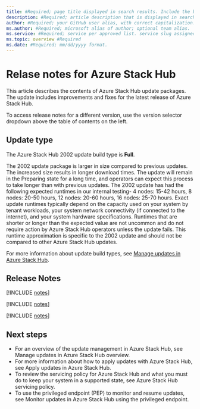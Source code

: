 ```yaml
---
title: #Required; page title displayed in search results. Include the brand.
description: #Required; article description that is displayed in search results.
author: #Required; your GitHub user alias, with correct capitalization.
ms.author: #Required; microsoft alias of author; optional team alias.
ms.service: #Required; service per approved list. service slug assigned to your service by ACOM.
ms.topic: overview #Required
ms.date: #Required; mm/dd/yyyy format.
---
```


# Relase notes for Azure Stack Hub

This article describes the contents of Azure Stack Hub update packages. The update includes improvements and fixes for the latest release of Azure Stack Hub.

To access release notes for a different version, use the version selector dropdown above the table of contents on the left.

## Update type

The Azure Stack Hub 2002 update build type is **Full**.

The 2002 update package is larger in size compared to previous updates. The increased size results in longer download times. The update will remain in the Preparing state for a long time, and operators can expect this process to take longer than with previous updates. The 2002 update has had the following expected runtimes in our internal testing- 4 nodes: 15-42 hours, 8 nodes: 20-50 hours, 12 nodes: 20-60 hours, 16 nodes: 25-70 hours. Exact update runtimes typically depend on the capacity used on your system by tenant workloads, your system network connectivity (if connected to the internet), and your system hardware specifications. Runtimes that are shorter or longer than the expected value are not uncommon and do not require action by Azure Stack Hub operators unless the update fails. This runtime approximation is specific to the 2002 update and should not be compared to other Azure Stack Hub updates.

For more information about update build types, see [Manage updates in Azure Stack Hub](https://docs.microsoft.com/azure-stack/operator/azure-stack-updates?view=azs-2002).

## Release Notes

[!INCLUDE [notes](../includes/rel-note-01.md)]

[!INCLUDE [notes](../includes/rel-note-02.md)]

[!INCLUDE [notes](../includes/rel-note-03.md)]

## Next steps

- For an overview of the update management in Azure Stack Hub, see Manage updates in Azure Stack Hub overview.
- For more information about how to apply updates with Azure Stack Hub, see Apply updates in Azure Stack Hub.
- To review the servicing policy for Azure Stack Hub and what you must do to keep your system in a supported state, see Azure Stack Hub servicing policy.
- To use the privileged endpoint (PEP) to monitor and resume updates, see Monitor updates in Azure Stack Hub using the privileged endpoint.